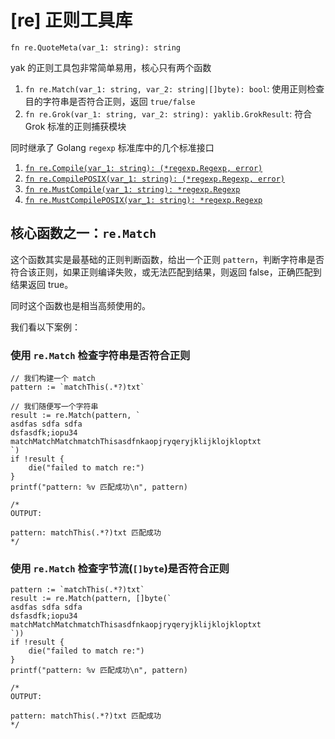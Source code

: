 
# [re] 正则工具库

    fn re.QuoteMeta(var_1: string): string

yak 的正则工具包非常简单易用，核心只有两个函数

1. `fn re.Match(var_1: string, var_2: string|[]byte): bool`: 使用正则检查目的字符串是否符合正则，返回 `true/false`
1. `fn re.Grok(var_1: string, var_2: string): yaklib.GrokResult`: 符合 Grok 标准的正则捕获模块

同时继承了 Golang `regexp` 标准库中的几个标准接口

1. [`fn re.Compile(var_1: string): (*regexp.Regexp, error)`](https://golang.org/pkg/regexp/#Compile)
1. [`fn re.CompilePOSIX(var_1: string): (*regexp.Regexp, error)`](https://golang.org/pkg/regexp/#CompilePOSIX)
1. [`fn re.MustCompile(var_1: string): *regexp.Regexp`](https://golang.org/pkg/regexp/#MustCompile)
1. [`fn re.MustCompilePOSIX(var_1: string): *regexp.Regexp`](https://golang.org/pkg/regexp/#MustCompilePOSIX)

## 核心函数之一：`re.Match`

这个函数其实是最基础的正则判断函数，给出一个正则 `pattern`，判断字符串是否符合该正则，如果正则编译失败，或无法匹配到结果，则返回 false，正确匹配到结果返回 true。

同时这个函数也是相当高频使用的。

我们看以下案例：

### 使用 `re.Match` 检查字符串是否符合正则

```yak
// 我们构建一个 match
pattern := `matchThis(.*?)txt`

// 我们随便写一个字符串
result := re.Match(pattern, `
asdfas sdfa sdfa
dsfasdfk;iopu34
matchMatchMatchmatchThisasdfnkaopjryqeryjklijklojkloptxt
`)
if !result {
    die("failed to match re:")
}
printf("pattern: %v 匹配成功\n", pattern)

/*
OUTPUT:

pattern: matchThis(.*?)txt 匹配成功
*/
```

### 使用 `re.Match` 检查字节流(`[]byte`)是否符合正则

```yak
pattern := `matchThis(.*?)txt`
result := re.Match(pattern, []byte(`
asdfas sdfa sdfa
dsfasdfk;iopu34
matchMatchMatchmatchThisasdfnkaopjryqeryjklijklojkloptxt
`))
if !result {
    die("failed to match re:")
}
printf("pattern: %v 匹配成功\n", pattern)

/*
OUTPUT:

pattern: matchThis(.*?)txt 匹配成功
*/
```
